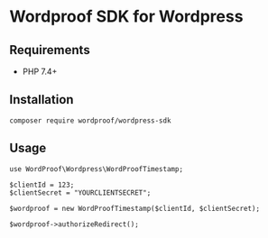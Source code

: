 # Wordproof SDK for Wordpress

## Requirements

- PHP 7.4+

## Installation
```
composer require wordproof/wordpress-sdk
```

## Usage

```injectablephp
use WordProof\Wordpress\WordProofTimestamp;

$clientId = 123;
$clientSecret = "YOURCLIENTSECRET";

$wordproof = new WordProofTimestamp($clientId, $clientSecret);

$wordproof->authorizeRedirect();
```